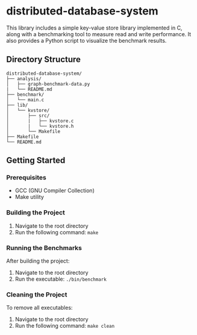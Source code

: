 # distributed-database-system

This library includes a simple key-value store library implemented in C, along with a benchmarking tool to measure read and write performance. It also provides a Python script to visualize the benchmark results.

## Directory Structure

```plaintext
distributed-database-system/
├── analysis/
│   ├── graph-benchmark-data.py
|   └── README.md
├── benchmark/
│   └── main.c
├── lib/
│   └── kvstore/
│       ├── src/
│       |   ├── kvstore.c
│       |   └── kvstore.h
│       └── Makefile
├── Makefile
└── README.md
```

## Getting Started

### Prerequisites
- GCC (GNU Compiler Collection)
- Make utility

### Building the Project
1. Navigate to the root directory
2. Run the following command: `make`

### Running the Benchmarks
After building the project:
1. Navigate to the root directory
2. Run the executable: `./bin/benchmark`

### Cleaning the Project
To remove all executables:
1. Navigate to the root directory
2. Run the following command: `make clean`